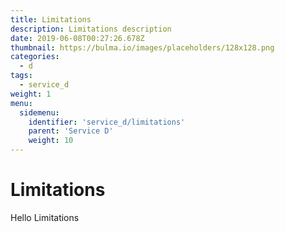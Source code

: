 ```yaml
---
title: Limitations
description: Limitations description
date: 2019-06-08T00:27:26.678Z
thumbnail: https://bulma.io/images/placeholders/128x128.png
categories:
  - d
tags:
  - service_d
weight: 1
menu:
  sidemenu:
    identifier: 'service_d/limitations'
    parent: 'Service D'
    weight: 10
---
```


# Limitations
Hello Limitations
